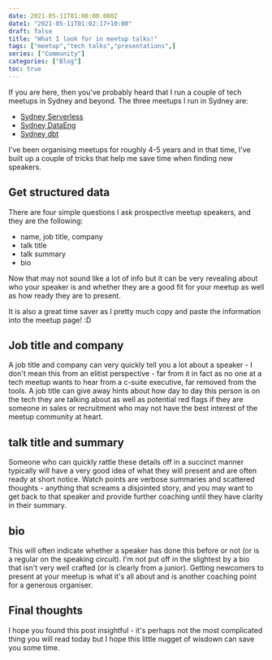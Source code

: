 ```yaml
---
date: 2021-05-11T01:00:00.000Z
date1: "2021-05-11T01:02:17+10:00"
draft: false
title: "What I look for in meetup talks!"
tags: ["meetup","tech talks","presentations",]
series: ["Community"]
categories: ["Blog"]
toc: true
---
```



If you are here, then you've probably heard that I run a couple of tech meetups in Sydney and beyond. The three meetups I run in Sydney are:

- [Sydney Serverless](https://www.meetup.com/Sydney-Serverless-Meetup-Group/ "Sydney Serverless")
- [Sydney DataEng](https://www.meetup.com/Sydney-Data-Engineering-Meetup/ "Sydney DataEng")
- [Sydney dbt](https://www.meetup.com/Sydney-dbt-Meetup/ "Sydney dbt")

I've been organising meetups for roughly 4-5 years and in that time, I've built up a couple of tricks that help me save time when finding new speakers.

## Get structured data

There are four simple questions I ask prospective meetup speakers, and they are the following:

- name, job title, company
- talk title
- talk summary
- bio

Now that may not sound like a lot of info but it can be very revealing about who your speaker is and whether they are a good fit for your meetup as well as how ready they are to present.

It is also a great time saver as I pretty much copy and paste the information into the meetup page! :D

## Job title and company

A job title and company can very quickly tell you a lot about a speaker - I don't mean this from an elitist perspective - far from it in fact as no one at a tech meetup wants to hear from a c-suite executive, far removed from the tools. A job title can give away hints about how day to day this person is on the tech they are talking about as well as potential red flags if they are someone in sales or recruitment who may not have the best interest of the meetup community at heart.

## talk title and summary

Someone who can quickly rattle these details off in a succinct manner typically will have a very good idea of what they will present and are often ready at short notice. Watch points are verbose summaries and scattered thoughts - anything that screams a disjointed story, and you may want to get back to that speaker and provide further coaching until they have clarity in their summary.

## bio

This will often indicate whether a speaker has done this before or not (or is a regular on the speaking circuit). I'm not put off in the slightest by a bio that isn't very well crafted (or is clearly from a junior). Getting newcomers to present at your meetup is what it's all about and is another coaching point for a generous organiser.

## Final thoughts

I hope you found this post insightful - it's perhaps not the most complicated thing you will read today but I hope this little nugget of wisdown can save you some time.

